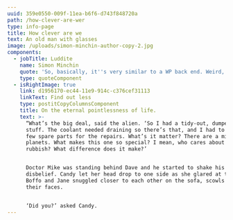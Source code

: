 ```yaml
---
uuid: 359e0550-009f-11ea-b6f6-d743f848720a
path: /how-clever-are-wer
type: info-page
title: How clever are we
text: An old man with glasses
image: /uploads/simon-minchin-author-copy-2.jpg
components:
  - jobTitle: Luddite
    name: Simon Minchin
    quote: 'So, basically, it''s very similar to a WP back end. Weird, huh. '
    type: quoteComponent
  - isRightImage: true
    link: d1956170-ec44-11e9-914c-c376cef31113
    linkText: Find out less
    type: postitCopyColumnsComponent
    title: On the eternal pointlessness of life.
    text: >-
      “What’s the big deal, said the alien. ‘So I had a tidy-out, dumped some
      stuff. The coolant needed draining so there’s that, and I had to un-box a
      few spare parts for the repairs. What’s it matter? There are a million
      planets. What makes this one so special? I mean, who cares about a bit of
      rubbish? What difference does it make?’


      Doctor Mike was standing behind Dave and he started to shake his head in
      disbelief. Candy let her head drop to one side as she glared at the alien.
      Boffo and Jane snuggled closer to each other on the sofa, scowls on both
      their faces.


      ‘Did you?’ asked Candy.
---
```


